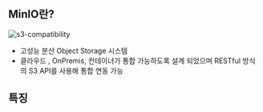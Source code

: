 ## MinIO란?

![s3-compatibility](https://github.com/alstjq8251/Cs-tech/assets/98382954/88dfda6f-c2c1-4591-bdf6-81225ce6a5ad)

- 고성능 분산 Object Storage 시스템
- 클라우드 , OnPremis, 컨테이너가 통합 가능하도록 설계 되었으며 RESTful 방식의 S3 API를 사용해 통합 연동 가능

## 특징
